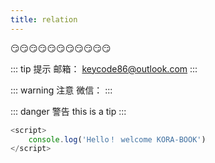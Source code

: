 ```yaml
---
title: relation
---
```


:smirk::smirk::smirk::smirk::smirk::smirk::smirk::smirk::smirk::smirk::smirk:

::: tip 提示
邮箱： keycode86@outlook.com
:::

::: warning 注意
微信： 
:::

::: danger 警告
this is a tip
:::

``` js
<script>
	console.log('Hello！ welcome KORA-BOOK')
</script>
```
